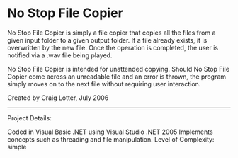 No Stop File Copier
===================

No Stop File Copier is simply a file copier that copies all the files from a given input folder to a given output folder. If a file already exists, it is overwritten by the new file. Once the operation is completed, the user is notified via a .wav file being played.

No Stop File Copier is intended for unattended copying. Should No Stop File Copier come across an unreadable file and an error is thrown, the program simply moves on to the next file without requiring user interaction.

Created by Craig Lotter, July 2006

*********************************

Project Details:

Coded in Visual Basic .NET using Visual Studio .NET 2005
Implements concepts such as threading and file manipulation.
Level of Complexity: simple
